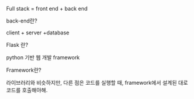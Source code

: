Full stack = front end + back end

back-end란?

client + server +database

Flask 란?

python 기반 웹 개발 framework

Framework란?

라이브러리와 비슷하지만, 다른 점은 코드를 실행할 때, framework에서 설계된 대로 코드를 호출해야해.
